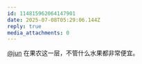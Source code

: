 ```yaml
---
id: 114815962064147901
date: 2025-07-08T05:29:06.144Z
reply: true
media_attachments: 0
---
```


[@jun](https://social.luzhaojun.com/@jun) 在果农这一层，不管什么水果都非常便宜。

